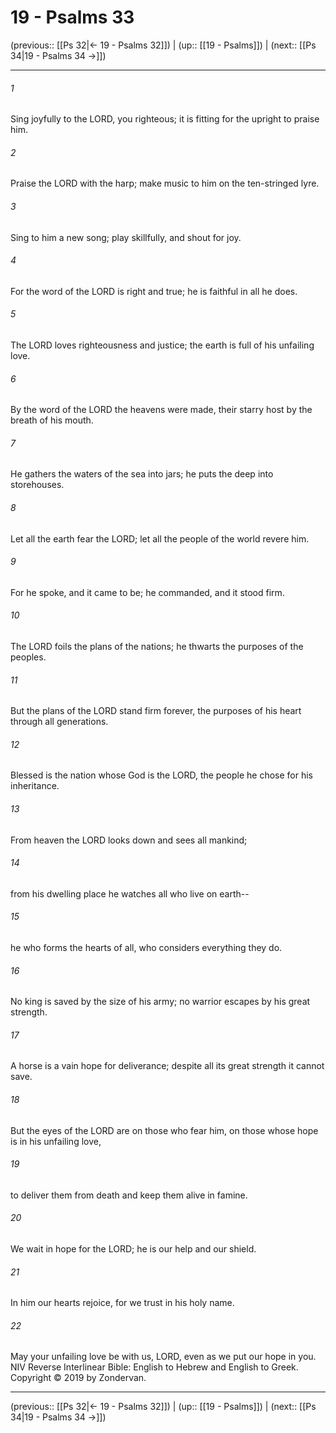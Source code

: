 # 19 - Psalms 33

(previous:: [[Ps 32|← 19 - Psalms 32]]) | (up:: [[19 - Psalms]]) | (next:: [[Ps 34|19 - Psalms 34 →]])

***


###### 1 
Sing joyfully to the LORD, you righteous; it is fitting for the upright to praise him. 

###### 2 
Praise the LORD with the harp; make music to him on the ten-stringed lyre. 

###### 3 
Sing to him a new song; play skillfully, and shout for joy. 

###### 4 
For the word of the LORD is right and true; he is faithful in all he does. 

###### 5 
The LORD loves righteousness and justice; the earth is full of his unfailing love. 

###### 6 
By the word of the LORD the heavens were made, their starry host by the breath of his mouth. 

###### 7 
He gathers the waters of the sea into jars; he puts the deep into storehouses. 

###### 8 
Let all the earth fear the LORD; let all the people of the world revere him. 

###### 9 
For he spoke, and it came to be; he commanded, and it stood firm. 

###### 10 
The LORD foils the plans of the nations; he thwarts the purposes of the peoples. 

###### 11 
But the plans of the LORD stand firm forever, the purposes of his heart through all generations. 

###### 12 
Blessed is the nation whose God is the LORD, the people he chose for his inheritance. 

###### 13 
From heaven the LORD looks down and sees all mankind; 

###### 14 
from his dwelling place he watches all who live on earth-- 

###### 15 
he who forms the hearts of all, who considers everything they do. 

###### 16 
No king is saved by the size of his army; no warrior escapes by his great strength. 

###### 17 
A horse is a vain hope for deliverance; despite all its great strength it cannot save. 

###### 18 
But the eyes of the LORD are on those who fear him, on those whose hope is in his unfailing love, 

###### 19 
to deliver them from death and keep them alive in famine. 

###### 20 
We wait in hope for the LORD; he is our help and our shield. 

###### 21 
In him our hearts rejoice, for we trust in his holy name. 

###### 22 
May your unfailing love be with us, LORD, even as we put our hope in you. NIV Reverse Interlinear Bible: English to Hebrew and English to Greek. Copyright © 2019 by Zondervan.

***

(previous:: [[Ps 32|← 19 - Psalms 32]]) | (up:: [[19 - Psalms]]) | (next:: [[Ps 34|19 - Psalms 34 →]])
